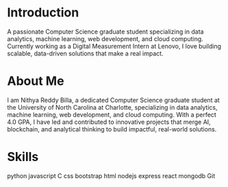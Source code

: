 # Introduction
A passionate Computer Science graduate student specializing in data analytics, machine learning, web development, and cloud computing. Currently working as a Digital Measurement Intern at Lenovo, I love building scalable, data-driven solutions that make a real impact.
# About Me
I am Nithya Reddy Billa, a dedicated Computer Science graduate student at the University of North Carolina at Charlotte, specializing in data analytics, machine learning, web development, and cloud computing. With a perfect 4.0 GPA, I have led and contributed to innovative projects that merge AI, blockchain, and analytical thinking to build impactful, real-world solutions.
# Skills
python javascript C css bootstrap html nodejs express react mongodb Git

